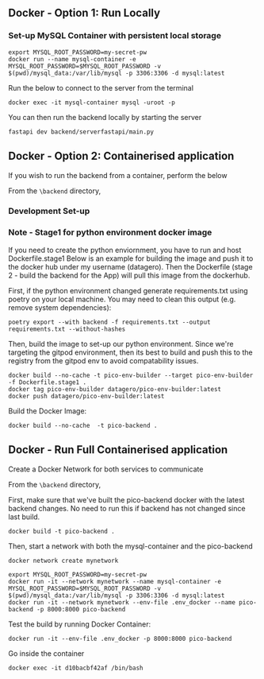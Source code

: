
## Docker - Option 1: Run Locally

### Set-up MySQL Container with persistent local storage
```
export MYSQL_ROOT_PASSWORD=my-secret-pw
docker run --name mysql-container -e MYSQL_ROOT_PASSWORD=$MYSQL_ROOT_PASSWORD -v $(pwd)/mysql_data:/var/lib/mysql -p 3306:3306 -d mysql:latest
```

Run the below to connect to the server from the terminal

```
docker exec -it mysql-container mysql -uroot -p
```


You can then run the backend locally by starting the server
```
fastapi dev backend/serverfastapi/main.py
```


## Docker - Option 2: Containerised application

If you wish to run the backend from a container, perform the below

From the `\backend` directory,

### Development Set-up
### Note - Stage1 for python environment docker image
If you need to create the python enviornment, you have to run and host Dockerfile.stage1
Below is an example for building the image and push it to the docker hub under my username (datagero).
Then the Dockerfile (stage 2 - build the backend for the App) will pull this image from the dockerhub.

First, if the python environment changed generate requirements.txt using poetry on your local machine. You may need to clean this output (e.g. remove system dependencies):

```
poetry export --with backend -f requirements.txt --output requirements.txt --without-hashes
```

Then, build the image to set-up our python environment. Since we're targeting the gitpod environment, then its best to build and push this to the registry from the gitpod env to avoid compatability issues.

```
docker build --no-cache -t pico-env-builder --target pico-env-builder -f Dockerfile.stage1 .
docker tag pico-env-builder datagero/pico-env-builder:latest 
docker push datagero/pico-env-builder:latest
```

Build the Docker Image:

```
docker build --no-cache  -t pico-backend .
```

## Docker - Run Full Containerised application
Create a Docker Network for both services to communicate

From the `\backend` directory,

First, make sure that we've built the pico-backend docker with the latest backend changes.
No need to run this if backend has not changed since last build.

`docker build -t pico-backend .`

Then, start a network with both the mysql-container and the pico-backend

```
docker network create mynetwork

export MYSQL_ROOT_PASSWORD=my-secret-pw
docker run -it --network mynetwork --name mysql-container -e MYSQL_ROOT_PASSWORD=$MYSQL_ROOT_PASSWORD -v $(pwd)/mysql_data:/var/lib/mysql -p 3306:3306 -d mysql:latest
docker run -it --network mynetwork --env-file .env_docker --name pico-backend -p 8000:8000 pico-backend
```


Test the build by running Docker Container:

`docker run -it --env-file .env_docker -p 8000:8000 pico-backend`

Go inside the container

`docker exec -it d10bacbf42af /bin/bash`
